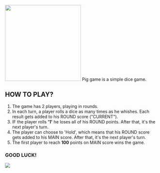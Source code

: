 <img src="https://i.ytimg.com/vi/8sKxv7UQBeM/maxresdefault.jpg" width="250px" height="auto"> 
Pig game is a simple dice game.

<h2>HOW TO PLAY?</h2>
              <ol>
                <li>The game has 2 players, playing in rounds.</li>
                <li>In each turn, a player rolls a dice as many times as he whishes. Each result gets added to his ROUND score ("CURRENT").</li>
                <li>IF the player rolls <strong>'1'</strong> he loses all of his ROUND points. After that, it's the next player's turn.</li>
                <li>The player can choose to 'Hold', which means that his ROUND score gets added to his MAIN score. After that, it's the next player's turn.</li>
                <li>The first player to reach <strong>100</strong> points on MAIN score wins the game.</li>
              </ol>
              <h3>GOOD LUCK!</h3>
<img src="https://media.giphy.com/media/1pAbE7hX8PD0ra14Sl/giphy.gif">
